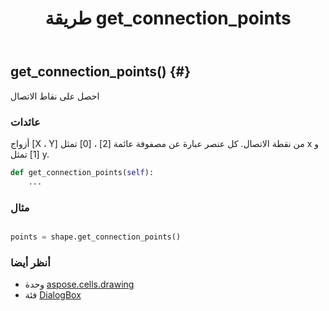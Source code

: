 ﻿---
title: طريقة get_connection_points
second_title: Aspose.Cells for Python via .NET API المراجع
description:
type: docs
weight: 80
url: /ar/python-net/aspose.cells.drawing/dialogbox/get_connection_points/
is_root: false
---
##  get_connection_points() {#}
احصل على نقاط الاتصال


###  عائدات

أزواج [X ، Y] من نقطة الاتصال. كل عنصر عبارة عن مصفوفة عائمة [2] ، [0] تمثل x و [1] تمثل y.


```python
def get_connection_points(self):
    ...
```



###  مثال

```python

points = shape.get_connection_points()

```



###  أنظر أيضا
* وحدة [aspose.cells.drawing](../../)
* فئة [DialogBox](/cells/ar/python-net/aspose.cells.drawing/dialogbox)
